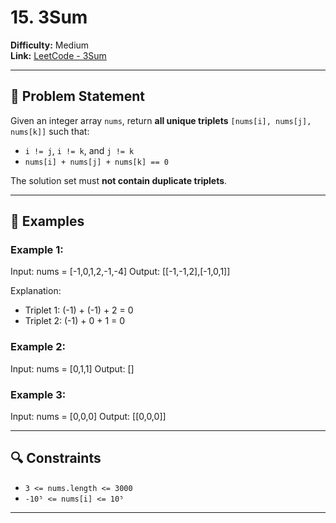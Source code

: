 # 15. 3Sum

**Difficulty:** Medium  
**Link:** [LeetCode - 3Sum](https://leetcode.com/problems/3sum/)

---

## 🧠 Problem Statement

Given an integer array `nums`, return **all unique triplets** `[nums[i], nums[j], nums[k]]` such that:

- `i != j`, `i != k`, and `j != k`
- `nums[i] + nums[j] + nums[k] == 0`

The solution set must **not contain duplicate triplets**.

---

## 🧪 Examples

### Example 1:
Input: nums = [-1,0,1,2,-1,-4]
Output: [[-1,-1,2],[-1,0,1]]

Explanation:
- Triplet 1: (-1) + (-1) + 2 = 0
- Triplet 2: (-1) + 0 + 1 = 0

### Example 2:
Input: nums = [0,1,1]
Output: []

### Example 3:
Input: nums = [0,0,0]
Output: [[0,0,0]]


---

## 🔍 Constraints

- `3 <= nums.length <= 3000`
- `-10⁵ <= nums[i] <= 10⁵`

---